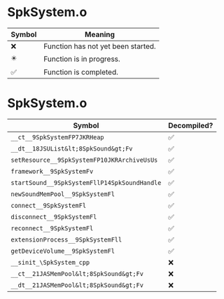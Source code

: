 # SpkSystem.o
| Symbol | Meaning 
| ------------- | ------------- 
| :x: | Function has not yet been started. 
| :eight_pointed_black_star: | Function is in progress. 
| :white_check_mark: | Function is completed. 


# SpkSystem.o
| Symbol | Decompiled? |
| ------------- | ------------- |
| `__ct__9SpkSystemFP7JKRHeap` | :white_check_mark: |
| `__dt__18JSUList&lt;8SpkSound&gt;Fv` | :white_check_mark: |
| `setResource__9SpkSystemFP10JKRArchiveUsUs` | :white_check_mark: |
| `framework__9SpkSystemFv` | :white_check_mark: |
| `startSound__9SpkSystemFllP14SpkSoundHandle` | :white_check_mark: |
| `newSoundMemPool__9SpkSystemFl` | :white_check_mark: |
| `connect__9SpkSystemFl` | :white_check_mark: |
| `disconnect__9SpkSystemFl` | :white_check_mark: |
| `reconnect__9SpkSystemFl` | :white_check_mark: |
| `extensionProcess__9SpkSystemFll` | :white_check_mark: |
| `getDeviceVolume__9SpkSystemFl` | :white_check_mark: |
| `__sinit_\SpkSystem_cpp` | :x: |
| `__ct__21JASMemPool&lt;8SpkSound&gt;Fv` | :x: |
| `__dt__21JASMemPool&lt;8SpkSound&gt;Fv` | :x: |
